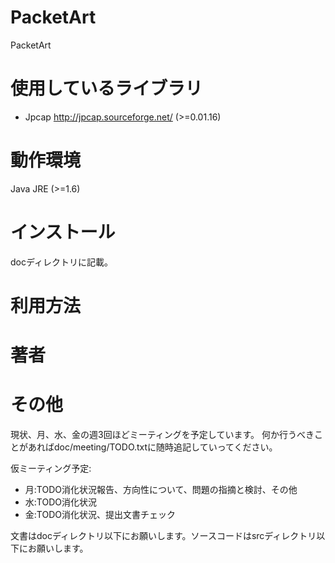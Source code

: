 
PacketArt
=========
PacketArt 

使用しているライブラリ
=========
* Jpcap <http://jpcap.sourceforge.net/> (>=0.01.16)

動作環境
=========
Java JRE (>=1.6)

インストール
=========
docディレクトリに記載。

利用方法
=========

著者
=========

その他
=========
現状、月、水、金の週3回ほどミーティングを予定しています。
何か行うべきことがあればdoc/meeting/TODO.txtに随時追記していってください。

仮ミーティング予定:
* 月:TODO消化状況報告、方向性について、問題の指摘と検討、その他
* 水:TODO消化状況
* 金:TODO消化状況、提出文書チェック

文書はdocディレクトリ以下にお願いします。ソースコードはsrcディレクトリ以下にお願いします。